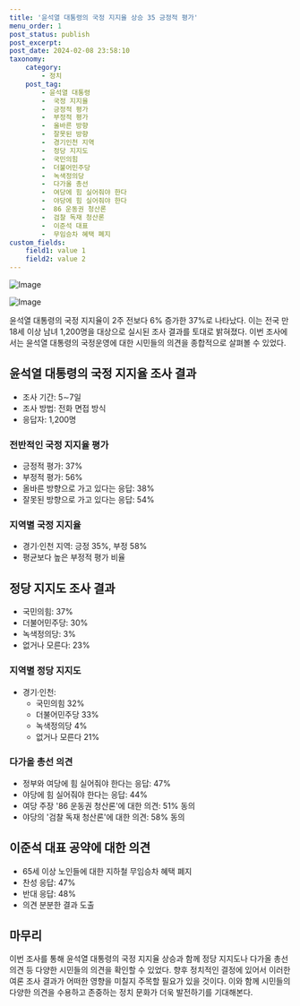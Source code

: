 ```yaml
---
title: '윤석열 대통령의 국정 지지율 상승 35 긍정적 평가'
menu_order: 1
post_status: publish
post_excerpt: 
post_date: 2024-02-08 23:58:10
taxonomy:
    category:
        - 정치
    post_tag:
        - 윤석열 대통령
        -  국정 지지율
        -  긍정적 평가
        -  부정적 평가
        -  올바른 방향
        -  잘못된 방향
        -  경기인천 지역
        -  정당 지지도
        -  국민의힘
        -  더불어민주당
        -  녹색정의당
        -  다가올 총선
        -  여당에 힘 실어줘야 한다
        -  야당에 힘 실어줘야 한다
        -  86 운동권 청산론
        -  검찰 독재 청산론
        -  이준석 대표
        -  무임승차 혜택 폐지
custom_fields:
    field1: value 1
    field2: value 2
---
```


![Image](https://imgnews.pstatic.net/image/666/2024/02/08/0000033236_001_20240208140301706.jpg?type=w647)

![Image](https://imgnews.pstatic.net/image/666/2024/02/08/0000033236_002_20240208140301743.png?type=w647)

윤석열 대통령의 국정 지지율이 2주 전보다 6% 증가한 37%로 나타났다. 이는 전국 만 18세 이상 남녀 1,200명을 대상으로 실시된 조사 결과를 토대로 밝혀졌다. 이번 조사에서는 윤석열 대통령의 국정운영에 대한 시민들의 의견을 종합적으로 살펴볼 수 있었다.
## 윤석열 대통령의 국정 지지율 조사 결과
- 조사 기간: 5∼7일
- 조사 방법: 전화 면접 방식
- 응답자: 1,200명
### 전반적인 국정 지지율 평가
- 긍정적 평가: 37%
- 부정적 평가: 56%
- 올바른 방향으로 가고 있다는 응답: 38%
- 잘못된 방향으로 가고 있다는 응답: 54%
### 지역별 국정 지지율
- 경기·인천 지역: 긍정 35%, 부정 58%
- 평균보다 높은 부정적 평가 비율
## 정당 지지도 조사 결과
- 국민의힘: 37%
- 더불어민주당: 30%
- 녹색정의당: 3%
- 없거나 모른다: 23%
### 지역별 정당 지지도
- 경기·인천: 
  - 국민의힘 32%
  - 더불어민주당 33%
  - 녹색정의당 4%
  - 없거나 모른다 21%
### 다가올 총선 의견
- 정부와 여당에 힘 실어줘야 한다는 응답: 47%
- 야당에 힘 실어줘야 한다는 응답: 44%
- 여당 주장 '86 운동권 청산론'에 대한 의견: 51% 동의
- 야당의 '검찰 독재 청산론'에 대한 의견: 58% 동의
## 이준석 대표 공약에 대한 의견
- 65세 이상 노인들에 대한 지하철 무임승차 혜택 폐지
- 찬성 응답: 47%
- 반대 응답: 48%
- 의견 분분한 결과 도출
## 마무리
이번 조사를 통해 윤석열 대통령의 국정 지지율 상승과 함께 정당 지지도나 다가올 총선 의견 등 다양한 시민들의 의견을 확인할 수 있었다. 향후 정치적인 결정에 있어서 이러한 여론 조사 결과가 어떠한 영향을 미칠지 주목할 필요가 있을 것이다. 이와 함께 시민들의 다양한 의견을 수용하고 존중하는 정치 문화가 더욱 발전하기를 기대해본다.
